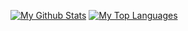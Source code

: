 <a href="https://github.com/Prit13"><img alt="My Github Stats" src="https://github-readme-stats.vercel.app/api?username=Prit13&show_icons=true&hide=stars&theme=tokyonight"></a>
<a href="https://github.com/Prit13"><img alt="My Top Languages" src="https://github-readme-stats.vercel.app/api/top-langs/?username=Prit13&layout=compact&theme=radical&card_width=250"></a>
